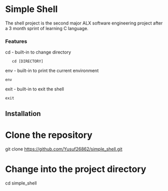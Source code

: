 # Simple Shell

The shell project is the second major ALX software engineering project after a 3 month sprint of learning C language.

### Features

cd - built-in to change directory

```
   cd [DIRECTORY]
```

env - built-in to print the current environment

```
env
```

exit - built-in to exit the shell

```
exit
```

## Installation

# Clone the repository

git clone https://github.com/Yusuf26862/simple_shell.git

# Change into the project directory

cd simple_shell
